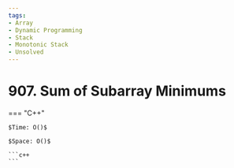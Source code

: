 ```yaml
---
tags:
- Array
- Dynamic Programming
- Stack
- Monotonic Stack
- Unsolved
---
```



# 907. Sum of Subarray Minimums

=== "C++"

    $Time: O()$

    $Space: O()$

    ```c++
    ```